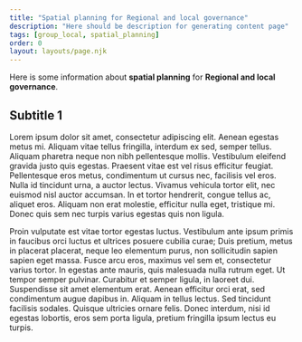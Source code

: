 ```yaml
---
title: "Spatial planning for Regional and local governance"
description: "Here should be description for generating content page"
tags: [group_local, spatial_planning]
order: 0
layout: layouts/page.njk
---
```


Here is some information about **spatial planning** for **Regional and local governance**.

## Subtitle 1

Lorem ipsum dolor sit amet, consectetur adipiscing elit. Aenean egestas metus mi. Aliquam vitae tellus fringilla, interdum ex sed, semper tellus. Aliquam pharetra neque non nibh pellentesque mollis. Vestibulum eleifend gravida justo quis egestas. Praesent vitae est vel risus efficitur feugiat. Pellentesque eros metus, condimentum ut cursus nec, facilisis vel eros. Nulla id tincidunt urna, a auctor lectus. Vivamus vehicula tortor elit, nec euismod nisl auctor accumsan. In et tortor hendrerit, congue tellus ac, aliquet eros. Aliquam non erat molestie, efficitur nulla eget, tristique mi. Donec quis sem nec turpis varius egestas quis non ligula.

Proin vulputate est vitae tortor egestas luctus. Vestibulum ante ipsum primis in faucibus orci luctus et ultrices posuere cubilia curae; Duis pretium, metus in placerat placerat, neque leo elementum purus, non sollicitudin sapien sapien eget massa. Fusce arcu eros, maximus vel sem et, consectetur varius tortor. In egestas ante mauris, quis malesuada nulla rutrum eget. Ut tempor semper pulvinar. Curabitur et semper ligula, in laoreet dui. Suspendisse sit amet elementum erat. Aenean efficitur orci erat, sed condimentum augue dapibus in. Aliquam in tellus lectus. Sed tincidunt facilisis sodales. Quisque ultricies ornare felis. Donec interdum, nisi id egestas lobortis, eros sem porta ligula, pretium fringilla ipsum lectus eu turpis.

